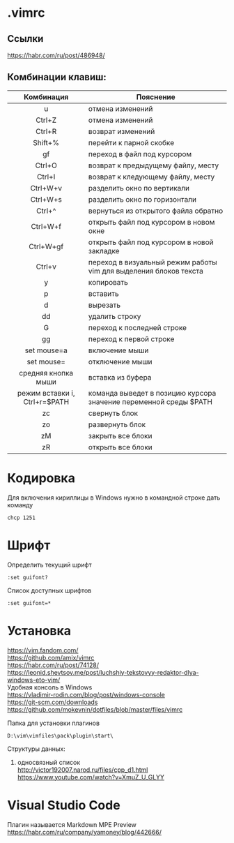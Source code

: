 # .vimrc
## Ссылки
https://habr.com/ru/post/486948/

## Комбинации клавиш:

| Комбинация | Пояснение |
|:----------:|-----------|
| u | отмена изменений|
| Ctrl+Z | отмена изменений|
|Ctrl+R| возврат изменений|
|Shift+%| перейти к парной скобке|
|gf| переход в файл под курсором|
|Ctrl+O| возврат к предыдущему файлу, месту|
|Ctrl+I| возврат к кледующему файлу, месту|
|Ctrl+W+v| разделить окно по вертикали|
|Ctrl+W+s| разделить окно по горизонтали|
|Ctrl+^|вернуться из открытого файла обратно|
|Ctrl+W+f | открыть файл под курсором в новом окне
|Ctrl+W+gf | открыть файл под курсором в новой закладке  
|Ctrl+v| переход в визуальный режим работы vim для выделения блоков текста|
|y| копировать|
|p| вставить|
|d| вырезать|
|dd|удалить строку|
|G| переход к последней строке|
|gg| переход к первой строке|
|set mouse=a|включение мыши|
|set mouse=|отключение мыши|
|средняя кнопка мыши|вставка из буфера|
|режим вставки i, Ctrl+r=$PATH| команда выведет в позицию курсора значение переменной среды $PATH|
|zc|свернуть блок|
|zo|развернуть блок|
|zM|закрыть все блоки|
|zR|открыть все блоки|

# Кодировка
Для включения кириллицы в Windows нужно в командной строке дать команду
```
chcp 1251
```

# Шрифт  
Определить текущий шрифт
```
:set guifont?
```
Список доступных шрифтов  
```
:set guifont=*
```


# Установка
https://vim.fandom.com/  
https://github.com/amix/vimrc  
https://habr.com/ru/post/74128/  
https://leonid.shevtsov.me/post/luchshiy-tekstovyy-redaktor-dlya-windows-eto-vim/  
Удобная консоль в Windows  
https://vladimir-rodin.com/blog/post/windows-console  
https://git-scm.com/downloads  
https://github.com/mokevnin/dotfiles/blob/master/files/vimrc  

Папка для установки плагинов  
```
D:\vim\vimfiles\pack\plugin\start\
```

Структуры данных:
1) односвязный список  
http://victor192007.narod.ru/files/cpp_d1.html  
https://www.youtube.com/watch?v=XmuZ_U_GLYY


# Visual Studio Code
Плагин называется Markdown MPE Preview  
https://habr.com/ru/company/yamoney/blog/442666/
